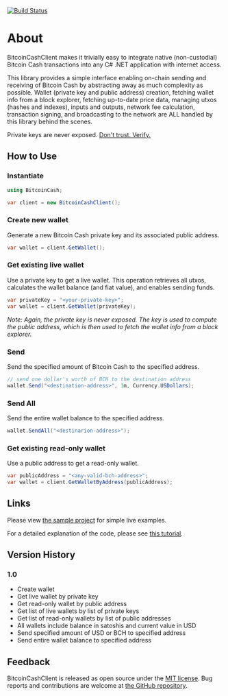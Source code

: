 [![Build Status](https://dev.azure.com/davidshattuck/BitcoinCashClient/_apis/build/status/david-shattuck.BitcoinCashClient?branchName=main)](https://dev.azure.com/davidshattuck/BitcoinCashClient/_build/latest?definitionId=5&branchName=main)

# About

BitcoinCashClient makes it trivially easy to integrate native (non-custodial) Bitcoin Cash transactions into any C# .NET application with internet access.

This library provides a simple interface enabling on-chain sending and receiving of Bitcoin Cash by abstracting away as much complexity as possible. Wallet (private key and public address) creation, fetching wallet info from a block explorer, fetching up-to-date price data, managing utxos (hashes and indexes), inputs and outputs, network fee calculation, transaction signing, and broadcasting to the network are ALL handled by this library behind the scenes.

Private keys are never exposed. [Don't trust. Verify.](https://github.com/david-shattuck/BitcoinCashClient)


## How to Use


### Instantiate

```csharp
using BitcoinCash;

var client = new BitcoinCashClient();
```


### Create new wallet

Generate a new Bitcoin Cash private key and its associated public address.

```csharp
var wallet = client.GetWallet();
```


### Get existing live wallet

Use a private key to get a live wallet. This operation retrieves all utxos, calculates the wallet balance (and fiat value), and enables sending funds.

```csharp
var privateKey = "<your-private-key>";
var wallet = client.GetWallet(privateKey);
```

*Note: Again, the private key is never exposed. The key is used to compute the public address, which is then used to fetch the wallet info from a block explorer.*


### Send 

Send the specified amount of Bitcoin Cash to the specified address.

```csharp
// send one dollar's worth of BCH to the destination address
wallet.Send("<destination-address>", 1m, Currency.USDollars);
```


### Send All

Send the entire wallet balance to the specified address.

```csharp
wallet.SendAll("<destinarion-address>");
```


### Get existing read-only wallet

Use a public address to get a read-only wallet. 

```csharp
var publicAddress = "<any-valid-bch-address>";
var wallet = client.GetWalletByAddress(publicAddress);
```


## Links

Please view [the sample project](https://github.com/david-shattuck/BitcoinCashClient/blob/main/SampleCode/Program.cs) for simple live examples.

For a detailed explanation of the code, please see [this tutorial](https://read.cash/@thanah85/bitcoin-cash-payments-using-c-and-net-f1c4b00d).


## Version History

### 1.0

- Create wallet
- Get live wallet by private key
- Get read-only wallet by public address
- Get list of live wallets by list of private keys
- Get list of read-only wallets by list of public addresses
- All wallets include balance in satoshis and current value in USD
- Send specified amount of USD or BCH to specified address
- Send entire wallet balance to specified address


## Feedback
BitcoinCashClient is released as open source under the [MIT license](https://github.com/david-shattuck/BitcoinCashClient/blob/main/LICENSE). Bug reports and contributions are welcome at [the GitHub repository](https://github.com/david-shattuck/BitcoinCashClient).